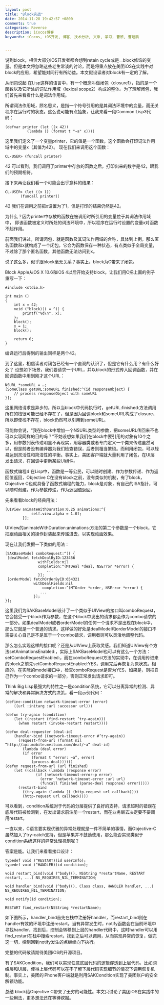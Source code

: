 ```yaml
---
layout: post
title: "Block实战"
date: 2014-11-28 19:42:57 +0800
comments: true
categories: Reverse
description: iCocos博客
keywords: iCocos, iOS开发, 博客, 技术分析, 文章, 学习, 曹黎, 曹理鹏


---
```


 
说到block，相信大部分iOS开发者都会想到retain cycle或是__block修饰的变量。但是本文将忽略这些老生常谈的讨论，而是将重点放在美团iOS在实践中对block的应用，希望能对同行有所助益。本文假设读者对block有一定的了解。

从闭包说起
在Lisp这样的语言中，有一个概念叫做闭包（closure1），指的是一个函数以及它所处的词法作用域（lexical scope2）构成的整体。为了理解闭包，我们首先来看看什么是词法作用域。



<!--more-->




所谓词法作用域，顾名思义，是指一个符号引用的是其词法环境中的变量，而无关程序在运行时的状态。这么说可能有点抽象，让我来看一段Common Lisp3代码：

	(defvar printer (let ((x 42))
	          (lambda () (format t "~a" x))))
这里我们定义了一个变量printer，它的值是一个函数，这个函数会打印词法作用域中的变量x（其值为42）。
现在我们来调用这个函数：

	CL-USER> (funcall printer)
42
可以看到，我们调用了printer中存放的函数之后，打印出来的数字是42，跟我们的预期相符。

接下来再让我们看一个可能会出乎意料的结果：

	CL-USER> (let ((x 1))
	       (funcall printer))
42
我们在调用之前把x设置为了1，但是打印的结果仍然是42。

为什么？因为printer中存放的函数在被调用时所引用的变量位于其词法作用域中， 即该函数被定义时所处的词法环境中，所以程序在运行时设置的变量x对函数不起作用。

前面我们讲过，所谓闭包，就是函数及其词法作用域的合称，具体到上例，那么匿名函数和x就构成了一个闭包，它会为函数保存一种状态，有点类似于全局变量，不过除了那个匿名函数，其他函数无法访问到x。

说了这么多，似乎跟block毫无关系？事实上，block为C带来了闭包。

Block
Apple从OS X 10.6和iOS 4以后开始支持block，让我们用C把上面的例子重写一下：

	#include <stdio.h>
	
	int main ()
	{
	    int x = 42;
	    void (^block)() = ^() {
	        printf("%d\n", x);
	    };
	    block();
	    x = 1;
	    block();
	
	    return 0;
	}
编译运行后得到的输出同样是两个42。

到了这里，相信读者对闭包已经有一个直观的认识了，但是它有什么用？有什么好处？
设想如下场景，我们要请求一个URL，并以block的形式传入回调函数，并在回调函数中用到刚才这个URL：

	NSURL *someURL = …;
	[SomeClass getURL:someURL finished:^(id responseObject) {
	    // process responseObject with someURL
	}];
这里网络请求是异步的，所以当block中代码执行时，getURL:finished:方法调用所在的栈很可能已经不存在了，但是因为回调block和someURL构成了closure，所以即使栈不存在，block仍然可以引用到someURL。

可能你会说，“我在block中增加一个NSURL类型的参数，把someURL传回来不也可以实现同样的目的吗？”不妨设想如果我们在block中要引用的对象有10个之多，用参数列表传递明显不再现实，用容器类或者专门定义一个类来传递虽然可以，但是前者没有编译器为我们检查错误，后者则相当繁琐。而利用闭包，可以轻易达到灵活性和简洁性的平衡。事实上，美团客户端就大量利用了闭包，在UI层发出请求，在回调中更新某些UI组件。

函数式编程4
在Lisp中，函数是一等公民，可以随时创建、作为参数传递、作为返回值返回，Objective C在没有block之前，没有类似的机制，有了block，Objective C也就具备了函数式编程的能力，block是对象，有自己的ISA指针，可以随时创建，作为参数传递，作为返回值返回。

先来看看block的经典用法：

	[UIView animateWithDuration:0.25 animations:^{
	            self.view.alpha = 1.0f;
	        }];
UIView的animateWithDuration:animations:方法的第二个参数是一个block，它把跟动画相关的操作封装起来传递进去，以实现动画效果。

现在让我们发掘一下类似的用法：

	[SAKBaseModel comboRequest:^() {
	 [dealModel fetchDealByID:123456
	               withFields:nil
	               completion:^(MTDeal *deal, NSError *error) {
	                   ...
	               }];
	 [orderModel fetchOrderByID:654321
	             withDealFields:nil
	                 completion:^(MTOrder *order, NSError *error) {
	                ...
	             }];
	}];
这里我们为SAKBaseModel设计了一个类似于UIView的接口叫comboRequest，它会接受一个block作为参数，在这个block中发出的请求都会作为combo请求的一部分。如果dealModel或者orderModel的任何一个请求不是出现在block中，那么它就是一个普通的请求。这样做的好处是dealModel和orderModel的接口不需要关心自己是不是属于一个combo请求，调用者则可以灵活地调整代码。

那么怎么实现这样的接口呢？还是从UIView上获取灵感。我们知道UIView有个方法setAnimationsEnabled:，实际上SAKBaseModel也可以有这么一个方法：setComboRequestEnabled:，而在comboRequest方法的实现中，在调用传进来的block之前先setComboRequestEnabled:YES，调用完后再恢复为原状态。相应的，在实际的model接口中，检查comboRequest是否为YES，如果是，则把自己作为一个combo请求的一部分，否则正常发出请求即可。

Think Big
Lisp最强大的特性之一是condition系统，它可以分离异常的检测、异常的解决和异常解决方式的决策，看一段示例代码：

	(define-condition network-timeout-error (error)
	    ((url :initarg :url :accessor url)))
	
	(defun try-again (condition)
	    (let ((restart (find-restart ‘try-again)))
	      (when restart (invoke-restart restart))))
	
	(defun deal-requester (deal-id)
	    (handler-bind ((network-timeout-error #’try-again))
	      (request-from-url (format nil “http://api.mobile.meituan.com/deal/~a” deal-id)
	        (lambda (deal error)
	        (if error
	            (format t “error: ~a”, error)
	            (process-deal))))))
	(defun request-from-url (url finished)
	    (let ((callback (lambda (response error)
	              (if (network-timeout-error-p error)
	                (error ‘network-timeout-error :url url)
	                (funcall finished (parse-deal response) error)))))
	      (restart-bind
	        ((try-again (lambda () (http-request url callback))))
	        (http-request url callback))))
可以看到，condition系统对于代码的分层提供了良好的支持，请求超时的错误在底层代码被检测到，在发出请求前注册一个restart，而在业务层去决定要不要调用restart。

一直以来，C语言要实现优雅的异常处理就是一件不简单的事情，而Objective-C虽然加入了try-catch支持，但是苹果并不鼓励使用，那么能否实现类似于condition系统这样的异常处理机制呢？

答案是能。让我们来看看接口设计：

	typedef void (^RESTART)(id userInfo);
	typedef void (^HANDLER)(id condition);
	
	void restart_bind(void (^body)(), NSString *restartName, RESTART restart, ...) NS_REQUIRES_NIL_TERMINATION;
	
	void handler_bind(void (^body)(), Class class, HANDLER handler, ...) NS_REQUIRES_NIL_TERMINATION;
	
	void notify(id condition);
	
	RESTART find_restart(NSString *restartName);
如下图所示，handler_bind首先在栈中注册好handler，而restart_bind则在handler有效的环境中注册restart，当有异常发生时，notify函数会在当前环境中寻找handler，找到后，控制会转移到上层的handler代码中，这时handler可以用find_restart在栈中搜索restart，找到之后可以调用，从而实现异常的恢复，做完这一切，控制回到notify发生的点继续向下执行。



完整的代码敬请期待美团iOS的开源项目。

有了SAKCondition，我们可以实现任意底层代码的逻辑穿透到上层代码，比如网络层和UI层，使得上层代码可以在不了解下层代码实现细节的情况下调用恢复机制。事实上，美团的iPhone客户端就是利用SAKCondition实现了美团账户的安全解锁功能。

总结
block给Objective C带来了无穷的可能性。本文只讨论了美团iOS在实践中的一些用法，更多想法还在等待挖掘。
